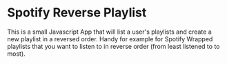 # Spotify Reverse Playlist

This is a small Javascript App that will list a user's playlists and create a new playlist in a reversed order. Handy for example for Spotify Wrapped playlists that you want to listen to in reverse order (from least listened to to most). 

